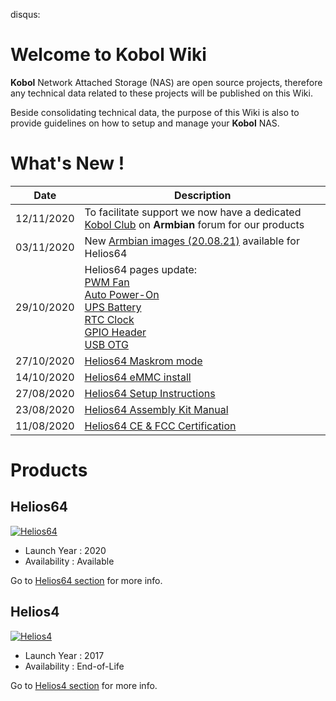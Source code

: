 disqus:

# Welcome to Kobol Wiki

**Kobol** Network Attached Storage (NAS) are open source projects, therefore any technical data related to these projects will be published on this Wiki.

Beside consolidating technical data, the purpose of this Wiki is also to provide guidelines on how to setup and manage your **Kobol** NAS.

# What's New !

| Date | Description |
|------|-------------|
| 12/11/2020 | To facilitate support we now have a dedicated [Kobol Club](https://forum.armbian.com/clubs/5-kobol-forum/) on **Armbian** forum for our products |
| 03/11/2020 | New [Armbian images (20.08.21)](/download/#helios64) available for Helios64|
| 29/10/2020 | Helios64 pages update:<br>[PWM Fan](/helios64/pwm/)<br>[Auto Power-On](/helios64/auto_poweron/)<br>[UPS Battery](/helios64/ups)<br>[RTC Clock](/helios64/rtc)<br>[GPIO Header](/helios64/gpio)<br>[USB OTG](/helios64/usb/#usb-otg-port-usb-type-c)|
| 27/10/2020 | [Helios64 Maskrom mode](/helios64/maskrom/) |
| 14/10/2020 | [Helios64 eMMC install](/helios64/install/emmc/) |
| 27/08/2020 | [Helios64 Setup Instructions](/helios64/install/preliminary/) |
| 23/08/2020 | [Helios64 Assembly Kit Manual](/helios64/kit/) |
| 11/08/2020 | [Helios64 CE & FCC Certification](/helios64/docs/#certification) |

# Products

## Helios64

[![Helios64](/helios64/img/intro/helios64.png)](/helios64/intro/)

* Launch Year : 2020
* Availability : Available

Go to [Helios64 section](/helios64/intro/) for more info.

## Helios4

[![Helios4](/helios4/img/intro/helios4.jpg)](/helios4/intro/)

* Launch Year : 2017
* Availability : End-of-Life

Go to [Helios4 section](/helios4/intro/) for more info.
